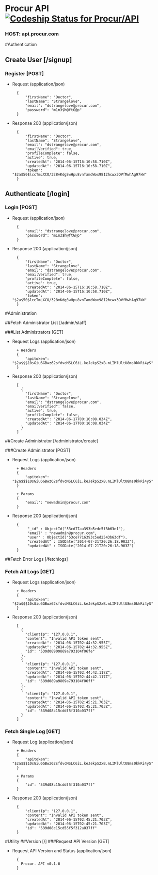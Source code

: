 # Procur API [ ![Codeship Status for Procur/API](https://www.codeship.io/projects/4a7fd6e0-ed94-0131-88bb-42b1fcb2968b/status)](https://www.codeship.io/projects/26703)
### HOST: api.procur.com
#Authentication

## Create User [/signup]

### Register [POST]
+ Request (application/json)

        {
            "firstName": "Doctor",
            "lastName": "Strangelove",
            "email": "dstrangelove@procur.com",
            "password": "m1n3$h@ftG@p"
        }


+ Response 200 (application/json)

        {
            "firstName": "Doctor",
            "lastName": "Strangelove",
            "email": "dstrangelove@procur.com",
            "emailVerified": true,
            "profileComplete": false,
            "active": true,
            "createdAt": "2014-06-15T16:10:58.710Z",
            "updatedAt": "2014-06-15T16:10:58.710Z",
            "token": "$2a$50$lccTmLXCO/328vKdgSwHpu8vnTamdWox98I2hcwx3OVfMwhAg97kW"
        }

## Authenticate [/login]
### Login [POST]
+ Request (application/json)

        {
            "email": "dstrangelove@procur.com",
            "password": "m1n3$h@ftG@p"
        }

+ Response 200 (application/json)

        {
            "firstName": "Doctor",
            "lastName": "Strangelove",
            "email": "dstrangelove@procur.com",
            "emailVerified": true,
            "profileComplete": false,
            "active": true,
            "createdAt": "2014-06-15T16:10:58.710Z",
            "updatedAt": "2014-06-15T16:10:58.710Z",
            "token": "$2a$50$lccTmLXCO/328vKdgSwHpu8vnTamdWox98I2hcwx3OVfMwhAg97kW"
        }

#Administration

##Fetch Administrator List [/admin/staff]

###List Administrators [GET]
+ Request Logs (application/json)


        + Headers
        {
            "apitoken": "$2a$$$10sGiu6GBwz62sfdvcMSLC6iL.keJekpS2xB.nLIMlUltU8ms0kkRi4yS"
        }

+ Response 200 (application/json)

        [
          {
            "firstName": "Doctor",
            "lastName": "Strangelove",
            "email": "dstrangelove@procur.com",
            "emailVerified": false,
            "active": true,
            "profileComplete": false,
            "createdAt": "2014-06-17T00:16:08.034Z",
            "updatedAt": "2014-06-17T00:16:08.034Z"
          }
        ]

##Create Administrator [/administrator/create]

###Create Administrator [POST]
+ Request Logs (application/json)


        + Headers
        {
            "apitoken": "$2a$$$10sGiu6GBwz62sfdvcMSLC6iL.keJekpS2xB.nLIMlUltU8ms0kkRi4yS"
        }

        + Params
        {
            "email": "newadmin@procur.com"
        }

+ Response 200 (application/json)

        {
	         "_id" : ObjectId("53cd77aa393b5edc5f3b63e1"),
	         "email" : "newadmin@procur.com",
	         "user" : ObjectId("53ce7716393c5ed2543b63df"),
	         "createdAt" : ISODate("2014-07-21T20:26:18.903Z"),
	         "updatedAt" : ISODate("2014-07-21T20:26:18.903Z")
        }


##Fetch Error Logs [/fetchlogs]

### Fetch All Logs [GET]
+ Request Logs (application/json)


        + Headers
        {
            "apitoken": "$2a$$$10sGiu6GBwz62sfdvcMSLC6iL.keJekpS2xB.nLIMlUltU8ms0kkRi4yS"
        }

+ Response 200 (application/json)

        [
          {
            "clientIp": "127.0.0.1",
            "content": "Invalid API token sent",
            "createdAt": "2014-06-15T02:44:32.955Z",
            "updatedAt": "2014-06-15T02:44:32.955Z",
            "id": "539d08909869a793104f06fe"
          },
          {
            "clientIp": "127.0.0.1",
            "content": "Invalid API token sent",
            "createdAt": "2014-06-15T02:44:42.117Z",
            "updatedAt": "2014-06-15T02:44:42.117Z",
            "id": "539d089a9869a793104f06ff"
          },
          {
            "clientIp": "127.0.0.1",
            "content": "Invalid API token sent",
            "createdAt": "2014-06-15T02:45:21.703Z",
            "updatedAt": "2014-06-15T02:45:21.703Z",
            "id": "539d08c15cddf5f310a037ff"
          }
        ]

### Fetch Single Log [GET]
+ Request Log (application/json)


        + Headers
        {
            "apitoken": "$2a$$$10sGiu6GBwz62sfdvcMSLC6iL.keJekpS2xB.nLIMlUltU8ms0kkRi4yS"
        }

        + Params
        {
            "id": "539d08c15cddf5f310a037ff"
        }

+ Response 200 (application/json)

        {
            "clientIp": "127.0.0.1",
            "content": "Invalid API token sent",
            "createdAt": "2014-06-15T02:45:21.703Z",
            "updatedAt": "2014-06-15T02:45:21.703Z",
            "id": "539d08c15cd55f5f312a037ff"
        }

#Utility
##Version [/]
###Request API Version [GET]
+ Request API Version and Status (application/json)

        {
          Procur. API v0.1.0
        }
